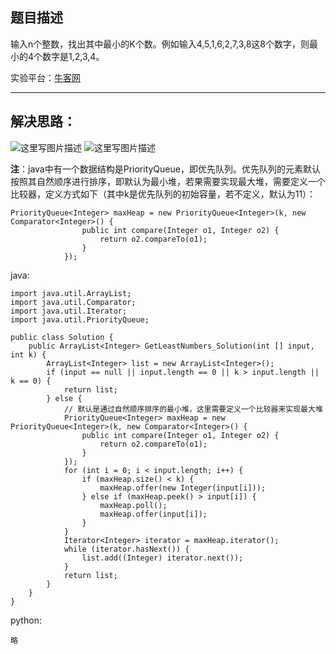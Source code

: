**题目描述**
--------

输入n个整数，找出其中最小的K个数。例如输入4,5,1,6,2,7,3,8这8个数字，则最小的4个数字是1,2,3,4。

实验平台：[牛客网](https://www.nowcoder.com/ta/coding-interviews?page=1)

----------


**解决思路：**
---------
![这里写图片描述](https://img-blog.csdn.net/20180401174037998?/2/text/aHR0cHM6Ly9ibG9nLmNzZG4ubmV0L3dhbmc0NTQ1OTIyOTc=/font/5a6L5L2T/fontsize/400/fill/I0JBQkFCMA==/dissolve/70)
![这里写图片描述](https://img-blog.csdn.net/2018040117404611?/2/text/aHR0cHM6Ly9ibG9nLmNzZG4ubmV0L3dhbmc0NTQ1OTIyOTc=/font/5a6L5L2T/fontsize/400/fill/I0JBQkFCMA==/dissolve/70)


**注**：java中有一个数据结构是PriorityQueue，即优先队列。优先队列的元素默认按照其自然顺序进行排序，即默认为最小堆，若果需要实现最大堆，需要定义一个比较器，定义方式如下（其中k是优先队列的初始容量，若不定义，默认为11）：

```
PriorityQueue<Integer> maxHeap = new PriorityQueue<Integer>(k, new Comparator<Integer>() {
				public int compare(Integer o1, Integer o2) {
					return o2.compareTo(o1);
				}
			});
```



java:
```
import java.util.ArrayList;
import java.util.Comparator;
import java.util.Iterator;
import java.util.PriorityQueue;

public class Solution {
    public ArrayList<Integer> GetLeastNumbers_Solution(int [] input, int k) {
        ArrayList<Integer> list = new ArrayList<Integer>();
		if (input == null || input.length == 0 || k > input.length || k == 0) {
			return list;
		} else {
			// 默认是通过自然顺序排序的最小堆，这里需要定义一个比较器来实现最大堆
			PriorityQueue<Integer> maxHeap = new PriorityQueue<Integer>(k, new Comparator<Integer>() {
				public int compare(Integer o1, Integer o2) {
					return o2.compareTo(o1);
				}
			});
			for (int i = 0; i < input.length; i++) {
				if (maxHeap.size() < k) {
					maxHeap.offer(new Integer(input[i]));
				} else if (maxHeap.peek() > input[i]) {
					maxHeap.poll();
					maxHeap.offer(input[i]);
				}
			}
			Iterator<Integer> iterator = maxHeap.iterator();
			while (iterator.hasNext()) {
				list.add((Integer) iterator.next());
			}
			return list;
		}
    }
}
```


python:
```
略
```